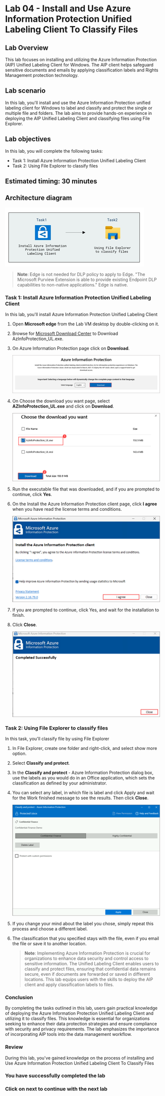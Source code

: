 # Lab 04 - Install and Use Azure Information Protection Unified Labeling Client To Classify Files

## Lab Overview

This lab focuses on installing and utilizing the Azure Information Protection (AIP) Unified Labeling Client for Windows. The AIP client helps safeguard sensitive documents and emails by applying classification labels and Rights Management protection technology. 

## Lab scenario
In this lab, you'll install and use the Azure Information Protection unified labeling client for Windows to label and classify and protect the single or multiple file and folders. The lab aims to provide hands-on experience in deploying the AIP Unified Labeling Client and classifying files using File Explorer.

## Lab objectives

In this lab, you will complete the following tasks:

+ Task 1: Install Azure Information Protection Unified Labeling Client
+ Task 2: Using File Explorer to classify files 

## Estimated timing: 30 minutes

## Architecture diagram
![](../media/purview-lab4.png)

>**Note**: Edge is not needed for DLP policy to apply to Edge. "The Microsoft Purview Extension is able to provide existing Endpoint DLP capabilities to non-native applications." Edge is native.

### Task 1: Install Azure Information Protection Unified Labeling Client 

In this lab, you'll install Azure Information Protection Unified Labeling Client 

1. Open **Microsoft edge** from the Lab VM desktop by double-clicking on it. 

1. Browse for [Microsoft Download Center](https://www.microsoft.com/en-us/download/details.aspx?id=53018) to Download AzInfoProtection_UL.exe.

1. On Azure Information Protection page click on **Download**.

   ![](../media/lab4-image1.png)

1. On Choose the download you want page, select **AZInfoProtection_UL.exe** and click on **Download**.

   ![](../media/lab4-image2.png)

3. Run the executable file that was downloaded, and if you are prompted to continue, click **Yes**.

4. On the Install the Azure Information Protection client page, click **I agree** when you have read the license terms and conditions.

   ![](../media/lab4-image3.png)

6. If you are prompted to continue, click Yes, and wait for the installation to finish.

7. Click **Close**.

   ![](../media/lab4-image4.png)

### Task 2: Using File Explorer to classify files 

In this task, you'll classify file by using File Explorer

1. In File Explorer, create one folder  and right-click, and select show more option.

1. Select **Classify and protect**.

1. In the **Classify and protect** - Azure Information Protection dialog box, use the labels as you would do in an Office application, which sets the classification as defined by your administrator.
  
1. You can select any label, in which file is label and click Apply and wait for the Work finished message to see the results. Then click **Close**.

   ![](../media/lab4image1.png)

1. If you change your mind about the label you chose, simply repeat this process and choose a different label.

1. The classification that you specified stays with the file, even if you email the file or save it to another location.

   >**Note**: Implementing Azure Information Protection is crucial for organizations to enhance data security and control access to sensitive information. The Unified 
    Labeling Client enables users to classify and protect files, ensuring that confidential data remains secure, even if documents are forwarded or saved in different 
    locations. This lab equips users with the skills to deploy the AIP client and apply classification labels to files.

### Conclusion
By completing the tasks outlined in this lab, users gain practical knowledge of deploying the Azure Information Protection Unified Labeling Client and utilizing it to classify files. This knowledge is essential for organizations seeking to enhance their data protection strategies and ensure compliance with security and privacy requirements. The lab emphasizes the importance of incorporating AIP tools into the data management workflow.

### Review

During this lab, you've gained knowledge on the process of installing and Use Azure Information Protection Unified Labeling Client To Classify Files

### You have successfully completed the lab

### Click on next to continue with the next lab

